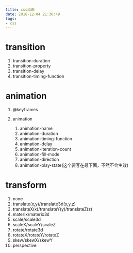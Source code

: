 ```yaml
---
title: css动画
date: 2018-12-04 21:36:49
tags:
- css
---
```


# transition

1. transition-duration
2. transition-property
3. transition-delay
4. transition-timing-function

# animation

1. @keyframes

2. animation

   1. animation-name
   2. animation-duration
   3. animation-timing-function
   4. animation-delay
   5. animation-iteration-count
   6. animation-fill-mode
   7. animation-direction
   8. animation-play-state(这个要写在最下面，不然不会生效)


# transform

1. none
2. translate(x,y)/translate3d(x,y,z)
3. translateX(x)/translateY(y)/translateZ(z)
4. materix/materix3d
5. scale/scale3d
6. scaleX/scaleY/scaleZ
7. rotate/rotate3d
8. rotateX/rotateY/rotateZ
9. skew/skewX/skewY
10. perspective